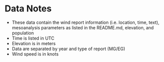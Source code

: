 # Data Notes
* These data contain the wind report information (i.e. location, time, text), mesoanalysis parameters as listed in the README.md, elevation, and population
* Time is listed in UTC
* Elevation is in meters
* Data are separated by year and type of report (MG/EG)
* Wind speed is in knots
